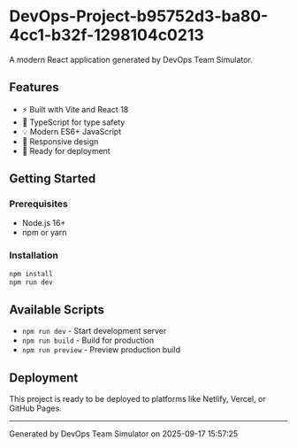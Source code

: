 # DevOps-Project-b95752d3-ba80-4cc1-b32f-1298104c0213

A modern React application generated by DevOps Team Simulator.

## Features
- ⚡ Built with Vite and React 18
- 🎨 TypeScript for type safety
- 💡 Modern ES6+ JavaScript
- 📱 Responsive design
- 🚀 Ready for deployment

## Getting Started

### Prerequisites
- Node.js 16+ 
- npm or yarn

### Installation
```bash
npm install
npm run dev
```

## Available Scripts
- `npm run dev` - Start development server
- `npm run build` - Build for production
- `npm run preview` - Preview production build

## Deployment
This project is ready to be deployed to platforms like Netlify, Vercel, or GitHub Pages.

---
Generated by DevOps Team Simulator on 2025-09-17 15:57:25
